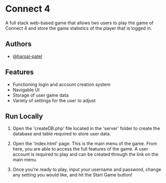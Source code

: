 
# Connect 4

A full stack web-based game that allows two users to play the game of Connect 4 and store the game statistics of the player that is logged in.


## Authors

- [@harsal-patel](https://github.com/harsal-patel)


## Features

- Functioning login and account creation system
- Navigable UI
- Storage of user game data
- Variety of settings for the user to adjust


## Run Locally

1. Open the 'createDB.php' file located in the 'server' folder to create the database and table required to store user data.

2. Open the 'index.html' page. This is the main menu of the game. From here, you are able to access the full features of the game. A user account is required to play and can be created through the link on the main menu.

3. Once you're ready to play, input your username and password, change any setting you would like, and hit the Start Game button!

